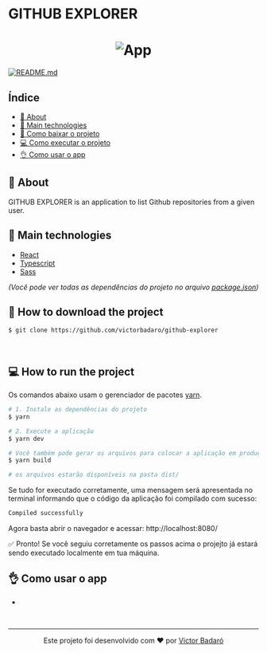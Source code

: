 # GITHUB EXPLORER

<h1 align="center">
    <img src="./docs/running.gif" alt="App">
</h1>

[![README.md](https://img.shields.io/badge/-Read%20in%20English-brightgreen?style=for-the-badge)](./README.md)

## Índice

- [🧾 About](#-about)
- [🚀 Main technologies](#-main-technologies)
- [🔽 Como baixar o projeto](#-como-baixar-o-projeto)
- [💻 Como executar o projeto](#-como-executar-o-projeto)
- [👌 Como usar o app](#-como-usar-o-app)
  <br>

## 🧾 About

GITHUB EXPLORER is an application to list Github repositories from a given user.
<br>

## 🚀 Main technologies

- [React](https://reactjs.org/)
- [Typescript](https://www.typescriptlang.org/)
- [Sass](https://sass-lang.com/)

_(Você pode ver todas as dependências do projeto no arquivo [package.json](./package.json))_
<br>

## 🔽 How to download the project

```bash
$ git clone https://github.com/victorbadaro/github-explorer
```

<br>

## 💻 How to run the project

Os comandos abaixo usam o gerenciador de pacotes [yarn](https://yarnpkg.com/).

```bash
# 1. Instale as dependências do projeto
$ yarn

# 2. Execute a aplicação
$ yarn dev

# Você também pode gerar os arquivos para colocar a aplicação em produção com:
$ yarn build

# os arquivos estarão disponíveis na pasta dist/
```

Se tudo for executado corretamente, uma mensagem será apresentada no terminal informando que o código da aplicação foi compilado com sucesso:

```bash
Compiled successfully
```

Agora basta abrir o navegador e acessar: http://localhost:8080/

✅ Pronto! Se você seguiu corretamente os passos acima o projejto já estará sendo executado localmente em tua máquina.
<br>

## 👌 Como usar o app

-

<br>

---

<p align="center">Este projeto foi desenvolvido com ❤ por <a href="https://github.com/victorbadaro">Victor Badaró</a></p>
